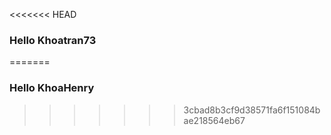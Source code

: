 <<<<<<< HEAD
### Hello Khoatran73
=======
### Hello KhoaHenry
>>>>>>> 3cbad8b3cf9d38571fa6f151084bae218564eb67
